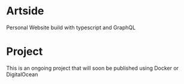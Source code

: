 # Artside
Personal Website build with typescript and GraphQL

# Project 
This is an ongoing project that will soon be published using Docker or DigitalOcean
